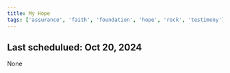 ```yaml
---
title: My Hope
tags: ['assurance', 'faith', 'foundation', 'hope', 'rock', 'testimony']
---
```


## Last schedulued: Oct 20, 2024          

None
